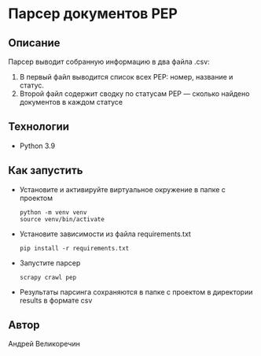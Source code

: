 # Парсер документов PEP

## Описание

Парсер выводит собранную информацию в два файла .csv:
1. В первый файл выводится список всех PEP: номер, название и статус.
2. Второй файл содержит сводку по статусам PEP — сколько найдено документов в каждом статусе 


## Технологии
- Python 3.9


## Как запустить
- Установите и активируйте виртуальное окружение в папке с проектом
  ```
  python -m venv venv
  source venv/bin/activate
  ```
- Установите зависимости из файла requirements.txt
  ```
  pip install -r requirements.txt
- Запустите парсер
  ```
  scrapy crawl pep
  ```
- Результаты парсинга сохраняются в папке с проектом в директории results в формате csv


## Автор
Андрей Великоречин